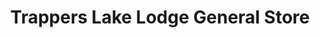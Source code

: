 ---
title: "Trappers Lake Lodge General Store"
url: /meeker/trappers-lake-lodge-general-store/
shop: convenience
---